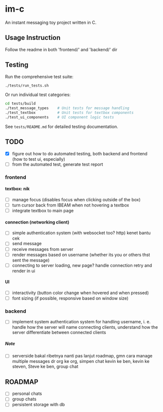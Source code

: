 # im-c
An instant messaging toy project written in C.

## Usage Instruction
Follow the readme in both 'frontend/' and 'backend/' dir

## Testing

Run the comprehensive test suite:

```bash
./tests/run_tests.sh
```

Or run individual test categories:

```bash
cd tests/build
./test_message_types    # Unit tests for message handling
./test_textbox          # Unit tests for textbox components
./test_ui_components    # UI component logic tests
```

See `tests/README.md` for detailed testing documentation.

## TODO
- [x] figure out how to do automated testing, both backend and frontend (how to test ui, especially)
- [ ] from the automated test, generate test report

### frontend
#### textbox: nik
- [ ] manage focus (disables focus when clicking outside of the box)
- [ ] turn cursor back from IBEAM when not hovering a textbox
- [ ] integrate textbox to main page

#### connection (networking client) 
- [ ] simple authentication system (with websocket too? http) kenet bantu cek
- [ ] send message
- [ ] receive messages from server
- [ ] render messages based on username (whether its you or others thst sent the message)
- [ ] connecting to server loading, new page? handle connection retry and render in ui

#### UI
- [ ] interactivity (button color change when hovered and when pressed)
- [ ] font sizing (if possible, responsive based on window size) 

### backend
- [ ] implement system authentication system for handling username, i. e. handle how the server will name connecting clients, understand how the server differentiate between connected clients

##### Note
- [ ] serverside bakal ribetnya nanti pas lanjut roadmap, gmn cara manage multiple messages dr org ke org, simpen chat kevin ke ben, kevin ke steven, Steve ke ben, group chat

## ROADMAP
- [ ] personal chats
- [ ] group chats
- [ ] persistent storage with db
